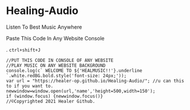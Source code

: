 # Healing-Audio

Listen To Best Music Anywhere

Paste This Code In Any Website Console


. `ctrl+shift+J`

```
//PUT THIS CODE IN CONSOLE OF ANY WEBSITE
//PLAY MUSIC ON ANY WEBSITE BACKGROUND
console.log(c` WELCOME TO ${'HEALMUSIC!!'}.underline `.white.redBG.bold.style('font-size: 24px;'));
var url = "https://healer-op.github.io/Healing-Audio/"; //u can this to if you want to.
newwindow=window.open(url,'name','height=500,width=150');
if (window.focus) {newwindow.focus()}
//©️Copyrighted 2021 Healer Github.
```
